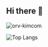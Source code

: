 ## Hi there 👋

![orv-kimcom](https://github.com/user-attachments/assets/370680db-6fe9-4673-a470-03b9f819d3e3)

![Top Langs](https://github-readme-stats.vercel.app/api/top-langs/?username=kyyxc&hide_progress=true&theme=tokyonight&hide_border=true)
<!--
**kyyxc/kyyxc** is a ✨ _special_ ✨ repository because its `README.md` (this file) appears on your GitHub profile.

Here are some ideas to get you started:
![orv-kimcom](https://github.com/user-attachments/assets/b6050486-9792-4856-96cb-b149a73e0158)

- 🔭 I’m currently working on ...
- 🌱 I’m currently learning ...
- 👯 I’m looking to collaborate on ...
- 🤔 I’m looking for help with ...
- 💬 Ask me about ...
- 📫 How to reach me: ...
- 😄 Pronouns: ...
- ⚡ Fun fact: ...
-->
